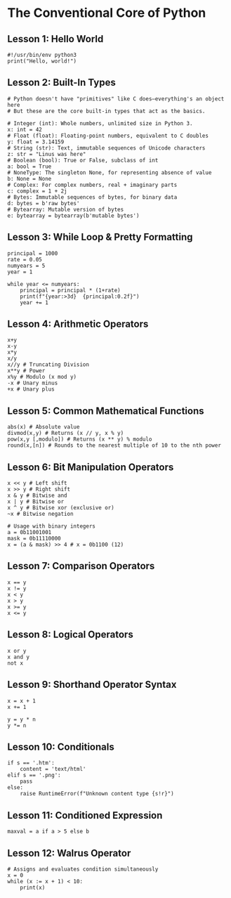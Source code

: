 # The Conventional Core of Python

## Lesson 1: Hello World

    #!/usr/bin/env python3
    print("Hello, world!")

## Lesson 2: Built-In Types

    # Python doesn't have "primitives" like C does—everything's an object here
    # But these are the core built-in types that act as the basics. 

    # Integer (int): Whole numbers, unlimited size in Python 3. 
    x: int = 42
    # Float (float): Floating-point numbers, equivalent to C doubles 
    y: float = 3.14159
    # String (str): Text, immutable sequences of Unicode characters 
    z: str = "Linus was here"
    # Boolean (bool): True or False, subclass of int 
    a: bool = True
    # NoneType: The singleton None, for representing absence of value
    b: None = None
    # Complex: For complex numbers, real + imaginary parts 
    c: complex = 1 + 2j
    # Bytes: Immutable sequences of bytes, for binary data 
    d: bytes = b'raw bytes'
    # Bytearray: Mutable version of bytes 
    e: bytearray = bytearray(b'mutable bytes')

## Lesson 3: While Loop & Pretty Formatting

    principal = 1000
    rate = 0.05
    numyears = 5
    year = 1

    while year <= numyears:
        principal = principal * (1+rate)
        print(f"{year:>3d}  {principal:0.2f}")
        year += 1

## Lesson 4: Arithmetic Operators

    x+y
    x-y
    x*y
    x/y
    x//y # Truncating Division
    x**y # Power
    x%y # Modulo (x mod y)
    -x # Unary minus
    +x # Unary plus

## Lesson 5: Common Mathematical Functions

    abs(x) # Absolute value
    divmod(x,y) # Returns (x // y, x % y)
    pow(x,y [,modulo]) # Returns (x ** y) % modulo
    round(x,[n]) # Rounds to the nearest multiple of 10 to the nth power

## Lesson 6: Bit Manipulation Operators

    x << y # Left shift
    x >> y # Right shift
    x & y # Bitwise and
    x | y # Bitwise or
    x ^ y # Bitwise xor (exclusive or)
    ~x # Bitwise negation

    # Usage with binary integers
    a = 0b11001001
    mask = 0b11110000
    x = (a & mask) >> 4 # x = 0b1100 (12)

## Lesson 7: Comparison Operators

    x == y
    x != y
    x < y
    x > y
    x >= y
    x <= y

## Lesson 8: Logical Operators

    x or y
    x and y
    not x

## Lesson 9: Shorthand Operator Syntax

    x = x + 1
    x += 1

    y = y * n
    y *= n

## Lesson 10: Conditionals

    if s == '.htm':
        content = 'text/html'
    elif s == '.png':
        pass
    else:
        raise RuntimeError(f"Unknown content type {s!r}")

## Lesson 11: Conditioned Expression

    maxval = a if a > 5 else b

## Lesson 12: Walrus Operator

    # Assigns and evaluates condition simultaneously
    x = 0
    while (x := x + 1) < 10:
        print(x)
